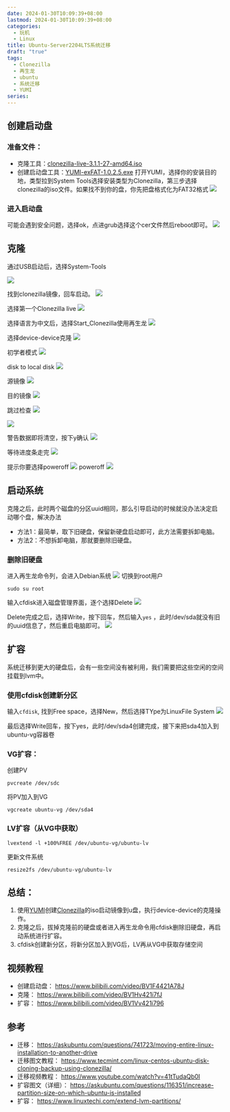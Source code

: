 ```yaml
---
date: 2024-01-30T10:09:39+08:00
lastmod: 2024-01-30T10:09:39+08:00
categories:
  - 玩机
  - Linux
title: Ubuntu-Server2204LTS系统迁移
draft: "true"
tags:
  - Clonezilla
  - 再生龙
  - ubuntu
  - 系统迁移
  - YUMI
series:
---
```


## 创建启动盘

### 准备文件：
- 克隆工具：[clonezilla-live-3.1.1-27-amd64.iso](https://clonezilla.org/downloads/download.php?branch=stable)
- 创建启动盘工具：[YUMI-exFAT-1.0.2.5.exe](https://pendrivelinux.com/yumi-multiboot-usb-creator/)
打开YUMI，选择你的安装目的地，类型拉到System Tools选择安装类型为Clonezilla，第三步选择clonezilla的iso文件。如果找不到你的盘，你先把盘格式化为FAT32格式
![](Pasted%20image%2020240130162520.png)


### 进入启动盘
可能会遇到安全问题，选择ok，点进grub选择这个cer文件然后reboot即可。
![](Pasted%20image%2020240130172858.png)

## 克隆
通过USB启动后，选择System-Tools

![](Pasted%20image%2020240130231512.png)

找到clonezilla镜像，回车启动。
![](Pasted%20image%2020240130231548.png)

选择第一个Clonezilla live
![](Pasted%20image%2020240130231630.png)

选择语言为中文后，选择Start_Clonezilla使用再生龙
![](Pasted%20image%2020240130231659.png)

选择device-device克隆
![](Pasted%20image%2020240130231723.png)

初学者模式
![](Pasted%20image%2020240130231740.png)

disk to local disk
![](Pasted%20image%2020240130231750.png)

源镜像
![](Pasted%20image%2020240130231816.png)

目的镜像
![](Pasted%20image%2020240130231828.png)

跳过检查
![](Pasted%20image%2020240130231841.png)

![](Pasted%20image%2020240130231900.png)


警告数据即将清空，按下y确认
![](Pasted%20image%2020240130231933.png)

等待进度条走完
![](Pasted%20image%2020240130232004.png)

提示你要选择poweroff
![](Pasted%20image%2020240130232019.png)
poweroff
![](Pasted%20image%2020240130232052.png)

## 启动系统
克隆之后，此时两个磁盘的分区uuid相同，那么引导启动的时候就没办法决定启动哪个盘，解决办法
- 方法1：最简单，取下旧硬盘，保留新硬盘启动即可，此方法需要拆卸电脑。
- 方法2：不想拆卸电脑，那就要删除旧硬盘。

### 删除旧硬盘
进入再生龙命令列，会进入Debian系统
![](Pasted%20image%2020240130225926.png)
切换到root用户
```
sudo su root
```
输入cfdisk进入磁盘管理界面，逐个选择Delete
![](Pasted%20image%2020240130230221.png)

Delete完成之后，选择Write，按下回车，然后输入`yes` ，此时/dev/sda就没有旧的uuid信息了，然后重启电脑即可。
![](Pasted%20image%2020240130230307.png)



## 扩容
系统迁移到更大的硬盘后，会有一些空间没有被利用，我们需要把这些空闲的空间挂载到lvm中。

### 使用cfdisk创建新分区
输入`cfdisk`, 找到Free space，选择New，然后选择TYpe为LinuxFile System
![](Pasted%20image%2020240130230837.png)

最后选择Write回车，按下yes，此时/dev/sda4创建完成，接下来把sda4加入到ubuntu-vg容器卷

### VG扩容：

创建PV
```
pvcreate /dev/sdc
```

将PV加入到VG
```
vgcreate ubuntu-vg /dev/sda4
```


### LV扩容（从VG中获取）
```
lvextend -l +100%FREE /dev/ubuntu-vg/ubuntu-lv
```

更新文件系统
```
resize2fs /dev/ubuntu-vg/ubuntu-lv
```



## 总结：
1. 使用[YUMI](https://pendrivelinux.com/yumi-multiboot-usb-creator/)创建[Clonezilla](https://clonezilla.org/)的iso启动镜像到u盘，执行device-device的克隆操作。
2. 克隆之后，拔掉克隆前的硬盘或者进入再生龙命令用cfdisk删除旧硬盘，再启动系统进行扩容。
3. cfdisk创建新分区，将新分区加入到VG后，LV再从VG中获取存储空间


## 视频教程
- 创建启动盘： https://www.bilibili.com/video/BV1F4421A78J
- 克隆： https://www.bilibili.com/video/BV1Hv421i7fJ
- 扩容： https://www.bilibili.com/video/BV1Vv421i796

## 参考
- 迁移： https://askubuntu.com/questions/741723/moving-entire-linux-installation-to-another-drive
- 迁移图文教程： https://www.tecmint.com/linux-centos-ubuntu-disk-cloning-backup-using-clonezilla/
- 迁移视频教程： https://www.youtube.com/watch?v=41tTudaQb0I
-  扩容图文（详细）： https://askubuntu.com/questions/116351/increase-partition-size-on-which-ubuntu-is-installed
- 扩容： https://www.linuxtechi.com/extend-lvm-partitions/

